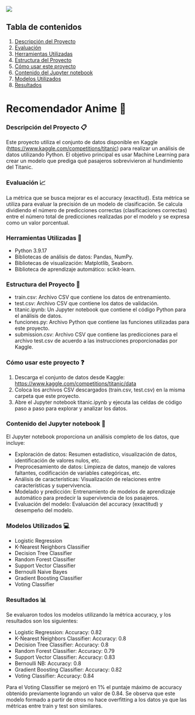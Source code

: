 <img src="https://historia.nationalgeographic.com.es/medio/2023/06/20/the-steamship-titanic-rmg-bhc3667_00000000_9b5bd117_230620084252_1200x630.jpg">

## Tabla de contenidos

1. [Descripción del Proyecto](#descripción-del-proyecto-clipboard)
2. [Evaluación](#evaluación-chart_with_upwards_trend)
3. [Herramientas Utilizadas](#herramientas-utilizadas-wrench)
4. [Estructura del Proyecto](#estructura-del-proyecto-open_file_folder)
5. [Cómo usar este proyecto](#cómo-usar-este-proyecto-question)
6. [Contenido del Jupyter notebook](#contenido-del-jupyter-notebook-page_facing_up)
7. [Modelos Utilizados](#modelos-utilizados-computer)
8. [Resultados](#resultados-bar_chart)


# Recomendador Anime 🍜

### Descripción del Proyecto :clipboard:
Este proyecto utiliza el conjunto de datos disponible en Kaggle (https://www.kaggle.com/competitions/titanic) para realizar un análisis de datos utilizando Python. El objetivo principal es usar Machine Learning para crear un modelo que prediga qué pasajeros sobrevivieron al hundimiento del Titanic.

### Evaluación :chart_with_upwards_trend:
La métrica que se busca mejorar es el accuracy (exactitud). Esta métrica se utiliza para evaluar la precisión de un modelo de clasificación. Se calcula dividiendo el número de predicciones correctas (clasificaciones correctas) entre el número total de predicciones realizadas por el modelo y se expresa como un valor porcentual.

### Herramientas Utilizadas :wrench:
- Python 3.9.17
- Bibliotecas de análisis de datos: Pandas, NumPy.
- Bibliotecas de visualización: Matplotlib, Seaborn.
- Biblioteca de aprendizaje automático: scikit-learn.

### Estructura del Proyecto :open_file_folder:
- train.csv: Archivo CSV que contiene los datos de entrenamiento.
- test.csv: Archivo CSV que contiene los datos de validación.
- titanic.ipynb: Un Jupyter notebook que contiene el código Python para el análisis de datos.
- funciones.py: Archivo Python que contiene las funciones utilizadas para este proyecto.
- submission.csv: Archivo CSV que contiene las predicciones para el archivo test.csv de acuerdo a las instrucciones proporcionadas por Kaggle.

### Cómo usar este proyecto :question:
1. Descarga el conjunto de datos desde Kaggle: https://www.kaggle.com/competitions/titanic/data
2. Coloca los archivos CSV descargados (train.csv, test.csv) en la misma carpeta que este proyecto.
3. Abre el Jupyter notebook titanic.ipynb y ejecuta las celdas de código paso a paso para explorar y analizar los datos.

### Contenido del Jupyter notebook :page_facing_up:
El Jupyter notebook proporciona un análisis completo de los datos, que incluye:
- Exploración de datos: Resumen estadístico, visualización de datos, identificación de valores nulos, etc.
- Preprocesamiento de datos: Limpieza de datos, manejo de valores faltantes, codificación de variables categóricas, etc.
- Análisis de características: Visualización de relaciones entre características y supervivencia.
- Modelado y predicción: Entrenamiento de modelos de aprendizaje automático para predecir la supervivencia de los pasajeros.
- Evaluación del modelo: Evaluación del accuracy (exactitud) y desempeño del modelo.

### Modelos Utilizados :computer:
- Logistic Regression
- K-Nearest Neighbors Classifier
- Decision Tree Classifier
- Random Forest Classifier
- Support Vector Classifier
- Bernoulli Naive Bayes
- Gradient Boosting Classifier
- Voting Classifier

### Resultados :bar_chart:
Se evaluaron todos los modelos utilizando la métrica accuracy, y los resultados son los siguientes:

- Logistic Regression: Accuracy: 0.82
- K-Nearest Neighbors Classifier: Accuracy: 0.8
- Decision Tree Classifier: Accuracy: 0.8
- Random Forest Classifier: Accuracy: 0.79
- Support Vector Classifier: Accuracy: 0.83
- Bernoulli NB: Accuracy: 0.8
- Gradient Boosting Classifier: Accuracy: 0.82
- Voting Classifier: Accuracy: 0.84

Para el Voting Classifier se mejoró en 1% el puntaje máximo de accuracy obtenido previamente logrando un valor de 0.84.
Se observa que este modelo formado a partir de otros no hace overfitting a los datos ya que las métricas entre train y test son similares.

